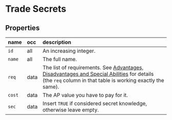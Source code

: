 # Trade Secrets

## Properties

name | occ | description
:--- | :--- | :---
`id` | all | An increasing integer.
`name` | all | The full name.
`req` | data | The list of requirements. See [Advantages, Disadvantages and Special Abilities](activatables.md) for details (the `req` column in that table is working exactly the same).
`cost` | data | The AP value you have to pay for it.
`sec` | data | Insert `TRUE` if considered secret knowledge, otherwise leave empty.
